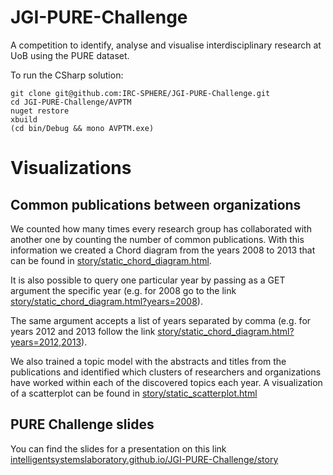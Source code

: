 # JGI-PURE-Challenge
A competition to identify, analyse and visualise interdisciplinary research at UoB using the PURE dataset.

To run the CSharp solution:

```
git clone git@github.com:IRC-SPHERE/JGI-PURE-Challenge.git
cd JGI-PURE-Challenge/AVPTM
nuget restore
xbuild
(cd bin/Debug && mono AVPTM.exe)
```

# Visualizations

## Common publications between organizations

We counted how many times every research group has collaborated with another
one by counting the number of common publications. With this information we
created a Chord diagram from the years 2008 to 2013 that can be found in
[story/static_chord_diagram.html][1].

It is also possible to query one particular year by passing as a GET argument
the specific year (e.g. for 2008 go to the link
[story/static_chord_diagram.html?years=2008][2]).

The same argument accepts a list of years separated by comma (e.g. for years
2012 and 2013 follow the link [story/static_chord_diagram.html?years=2012,2013][3]).

[1]: https://intelligentsystemslaboratory.github.io/JGI-PURE-Challenge/story/static_chord_diagram.html
[2]: https://intelligentsystemslaboratory.github.io/JGI-PURE-Challenge/story/static_chord_diagram.html?years=2008
[3]: https://intelligentsystemslaboratory.github.io/JGI-PURE-Challenge/story/static_chord_diagram.html?years=2012,2013

We also trained a topic model with the abstracts and titles from the
publications and identified which clusters of researchers and organizations
have worked within each of the discovered topics each year. A visualization of
a scatterplot can be found in [story/static_scatterplot.html][4]

[4]: https://intelligentsystemslaboratory.github.io/JGI-PURE-Challenge/story/static_scatterplot.html

## PURE Challenge slides

You can find the slides for a presentation on this link [intelligentsystemslaboratory.github.io/JGI-PURE-Challenge/story][5]

[5]: https://intelligentsystemslaboratory.github.io/JGI-PURE-Challenge/story/
